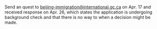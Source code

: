 Send an quest to beijing-immigration@international.gc.ca on Apr. 17 and received response on Apr. 26, 
which states the application is undergoing background check and that there is no way to when a decision might be made.
